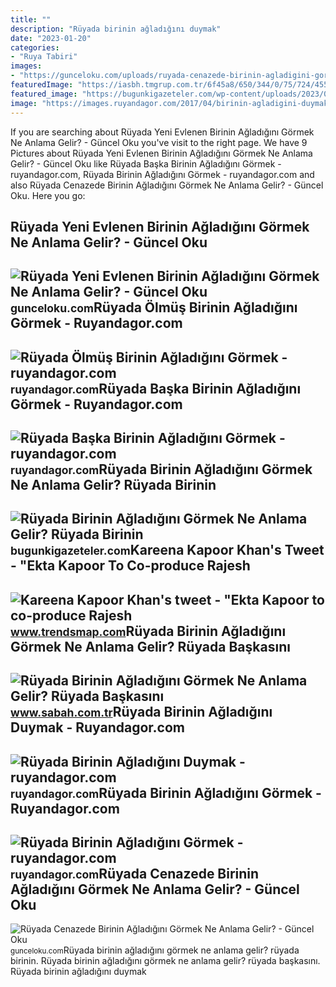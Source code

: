 ```yaml
---
title: ""
description: "Rüyada birinin ağladığını duymak"
date: "2023-01-20"
categories:
- "Ruya Tabiri"
images:
- "https://gunceloku.com/uploads/ruyada-cenazede-birinin-agladigini-gormek-ne-anlama-gelir-637695d60111a.jpg"
featuredImage: "https://iasbh.tmgrup.com.tr/6f45a8/650/344/0/75/724/455?u=https://isbh.tmgrup.com.tr/sbh/2021/09/02/ruyada-birinin-agladigini-gormek-ne-anlama-gelir-ruyada-aglayan-biri-gormek-ne-demek-1630581975764.jpg"
featured_image: "https://bugunkigazeteler.com/wp-content/uploads/2023/02/ruyada-birinin-agladigini-gormek-ne-anlama-gelir-ruyada-birinin-agladigini-gormek-nasil-yorumlanir.jpg"
image: "https://images.ruyandagor.com/2017/04/birinin-agladigini-duymak-1205.jpg"
---
```


If you are searching about Rüyada Yeni Evlenen Birinin Ağladığını Görmek Ne Anlama Gelir? - Güncel Oku you've visit to the right page. We have 9 Pictures about Rüyada Yeni Evlenen Birinin Ağladığını Görmek Ne Anlama Gelir? - Güncel Oku like Rüyada Başka Birinin Ağladığını Görmek - ruyandagor.com, Rüyada Birinin Ağladığını Görmek - ruyandagor.com and also Rüyada Cenazede Birinin Ağladığını Görmek Ne Anlama Gelir? - Güncel Oku. Here you go:

Rüyada Yeni Evlenen Birinin Ağladığını Görmek Ne Anlama Gelir? - Güncel Oku
---------------------------------------------------------------------------

 ![Rüyada Yeni Evlenen Birinin Ağladığını Görmek Ne Anlama Gelir? - Güncel Oku](https://gunceloku.com/uploads/ruyada-yeni-evlenen-birinin-agladigini-gormek-ne-anlama-gelir-63dea491aab37.jpeg) <small>gunceloku.com</small>Rüyada Ölmüş Birinin Ağladığını Görmek - Ruyandagor.com
-------------------------------------------------------

 ![Rüyada Ölmüş Birinin Ağladığını Görmek - ruyandagor.com](https://images.ruyandagor.com/2017/04/olmus-birinin-agladigini-gormek-0147.jpg) <small>ruyandagor.com</small>Rüyada Başka Birinin Ağladığını Görmek - Ruyandagor.com
-------------------------------------------------------

 ![Rüyada Başka Birinin Ağladığını Görmek - ruyandagor.com](https://images.ruyandagor.com/2017/05/baska-birinin-agladigini-gormek-2150.jpg) <small>ruyandagor.com</small>Rüyada Birinin Ağladığını Görmek Ne Anlama Gelir? Rüyada Birinin
----------------------------------------------------------------

 ![Rüyada Birinin Ağladığını Görmek Ne Anlama Gelir? Rüyada Birinin](https://bugunkigazeteler.com/wp-content/uploads/2023/02/ruyada-birinin-agladigini-gormek-ne-anlama-gelir-ruyada-birinin-agladigini-gormek-nasil-yorumlanir.jpg) <small>bugunkigazeteler.com</small>Kareena Kapoor Khan's Tweet - "Ekta Kapoor To Co-produce Rajesh
---------------------------------------------------------------

 ![Kareena Kapoor Khan's tweet - "Ekta Kapoor to co-produce Rajesh](https://pbs.twimg.com/media/Fcyada8X0AANSFu.jpg) <small>www.trendsmap.com</small>Rüyada Birinin Ağladığını Görmek Ne Anlama Gelir? Rüyada Başkasını
------------------------------------------------------------------

 ![Rüyada Birinin Ağladığını Görmek Ne Anlama Gelir? Rüyada Başkasını](https://iasbh.tmgrup.com.tr/6f45a8/650/344/0/75/724/455?u=https://isbh.tmgrup.com.tr/sbh/2021/09/02/ruyada-birinin-agladigini-gormek-ne-anlama-gelir-ruyada-aglayan-biri-gormek-ne-demek-1630581975764.jpg) <small>www.sabah.com.tr</small>Rüyada Birinin Ağladığını Duymak - Ruyandagor.com
-------------------------------------------------

 ![Rüyada Birinin Ağladığını Duymak - ruyandagor.com](https://images.ruyandagor.com/2017/04/birinin-agladigini-duymak-1205.jpg) <small>ruyandagor.com</small>Rüyada Birinin Ağladığını Görmek - Ruyandagor.com
-------------------------------------------------

 ![Rüyada Birinin Ağladığını Görmek - ruyandagor.com](https://images.ruyandagor.com/2016/05/birinin-agladigini-gormek_1462725926.jpg) <small>ruyandagor.com</small>Rüyada Cenazede Birinin Ağladığını Görmek Ne Anlama Gelir? - Güncel Oku
-----------------------------------------------------------------------

 ![Rüyada Cenazede Birinin Ağladığını Görmek Ne Anlama Gelir? - Güncel Oku](https://gunceloku.com/uploads/ruyada-cenazede-birinin-agladigini-gormek-ne-anlama-gelir-637695d60111a.jpg) <small>gunceloku.com</small>Rüyada birinin ağladığını görmek ne anlama gelir? rüyada birinin. Rüyada birinin ağladığını görmek ne anlama gelir? rüyada başkasını. Rüyada birinin ağladığını duymak
